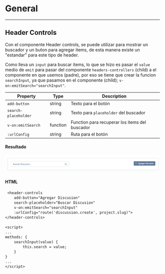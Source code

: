 # General
---------

## Header Controls

Con el componente Header controls, se puede utilizar para mostrar un buscador y un buton para agregar items, de esta manera existe un "estandar" para este tipo de header.

Como lleva un `input` para buscar items, lo que se hizo es pasar el `value` medio de `emit` para pasar del componente `headers-controllers` (child) a el componente en que usemos (padre), por eso se tiene que crear la funcion `searchInput`, ya que pasamos en el componente (child); `v-on:emitSearch="searchInput"`.




| Property              | Type     | Description                                    |
|----------------------|-----------|------------------------------------------------|
| `add-button`         |  string   | Texto para el botón                            |
| `search-placeholder` |  string   | Texto para `placeholder` del buscador          |
| `v-on:emitSearch`    |  function | Function para recuperar los items del buscador |
| `:urlConfig`         |  string   | Ruta para el botón                             |



<!-- tabs:start -->

#### **Resultado**

![header-controls](../_images/header-controls.png 'Header Controls')


#### **HTML**
```vuejs
 <header-controls
    add-button="Agregar Discusion"
    search-placeholder="Buscar Discusion"
    v-on:emitSearch="searchInput"
    :urlConfig="route('discussion.create', project.slug)">
</header-controls>

<script>
...
methods: {
    searchInput(value) {
        this.search = value;
    }
}
...
</script>
```

<!-- tabs:end -->